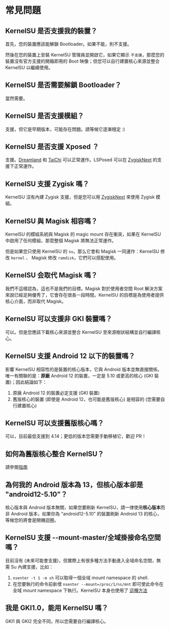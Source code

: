 # 常見問題

## KernelSU 是否支援我的裝置？

首先，您的裝置應該能解鎖 Bootloader。如果不能，則不支援。

然後在您的裝置上安裝 KernelSU 管理員並開啟它，如果它顯示 `不支援`，那麼您的裝置沒有官方支援的開箱即用的 Boot 映像；但您可以自行建置核心來源並整合 KernelSU 以繼續使用。

## KernelSU 是否需要解鎖 Bootloader？

當然需要。

## KernelSU 是否支援模組？

支援，但它是早期版本，可能存在問題。請等候它逐漸穩定 :)

## KernelSU 是否支援 Xposed ？

支援。[Dreamland](https://github.com/canyie/Dreamland) 和 [TaiChi](https://taichi.cool) 可以正常運作。LSPosed 可以在 [ZygiskNext](https://github.com/Dr-TSNG/ZygiskNext) 的支援下正常運作。

## KernelSU 支援 Zygisk 嗎？

KernelSU 沒有內建 Zygisk 支援，但是您可以用 [ZygiskNext](https://github.com/Dr-TSNG/ZygiskNext) 來使用 Zygisk 模組。

## KernelSU 與 Magisk 相容嗎？

KernelSU 的模組系統與 Magisk 的 magic mount 存在衝突，如果在 KernelSU 中啟用了任何模組，那麼整個 Magisk 將無法正常運作。

但是如果您只使用 KernelSU 的 `su`，那么它會和 Magisk 一同運作：KernelSU 修改 `kernel` 、 Magisk 修改 `ramdisk`，它們可以搭配使用。

## KernelSU 会取代 Magisk 嗎？

我們不這樣認為，這也不是我們的目標。Magisk 對於使用者空間 Root 解決方案來說已經足夠優秀了，它會存在很長一段時間。KernelSU 的目標是為使用者提供核心介面，而非取代 Magisk。

## KernelSU 可以支援非 GKI 裝置嗎？

可以。但是您應該下載核心來源並整合 KernelSU 至來源樹狀結構並自行編譯核心。

## KernelSU 支援 Android 12 以下的裝置嗎？

影響 KernelSU 相容性的是裝置的核心版本，它與 Android 版本並無直接關係。唯一有關聯的是：**原廠** Android 12 的裝置，一定是 5.10 或更高的核心 (GKI 裝置)；因此結論如下：

1. 原廠 Android 12 的裝置必定支援 (GKI 裝置)
2. 舊版核心的裝置 (即使是 Android 12，也可能是舊版核心) 是相容的 (您需要自行建置核心)

## KernelSU 可以支援舊版核心嗎？

可以，目前最低支援到 4.14；更低的版本您需要手動移植它，歡迎 PR！

## 如何為舊版核心整合 KernelSU？

請參閱[指南](how-to-integrate-for-non-gki)

## 為何我的 Android 版本為 13，但核心版本卻是 "android12-5.10"？

核心版本與 Android 版本無關，如果您要刷新 KernelSU，請一律使用**核心版本**而非 Android 版本，如果你為 "android12-5.10" 的裝置刷新 Android 13 的核心，等候您的將會是開機迴圈。

## KernelSU 支援 --mount-master/全域掛接命名空間嗎？

目前沒有 (未來可能會支援)，但實際上有很多種方法手動進入全域命名空間，無需 Su 內建支援，比如：

1. `nsenter -t 1 -m sh` 可以取得一個全域 mount namespace 的 shell.
2. 在您要執行的命令前新增 `nsenter --mount=/proc/1/ns/mnt` 即可使此命令在全域 mount namespace 下執行。KernelSU 本身也使用了 [這種方法](https://github.com/wxt1221/KernelSU/blob/77056a710073d7a5f7ee38f9e77c9fd0b3256576/manager/app/src/main/java/me/weishu/kernelsu/ui/util/KsuCli.kt#L115)

## 我是 GKI1.0，能用 KernelSU 嗎？

GKI1 與 GKI2 完全不同，所以您需要自行編譯核心。
